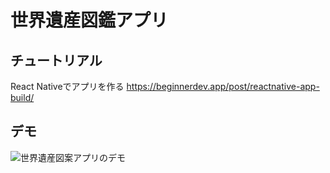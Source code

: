 # 世界遺産図鑑アプリ

## チュートリアル

React Nativeでアプリを作る
https://beginnerdev.app/post/reactnative-app-build/

## デモ

![世界遺産図案アプリのデモ](https://i.imgur.com/iFfixvE.gifv)
